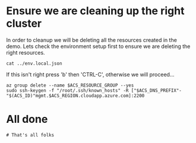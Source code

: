 # Ensure we are cleaning up the right cluster

In order to cleanup we will be deleting all the resources created in
the demo. Lets check the environment setup first to ensure we are
deleting the right resources.

```
cat ../env.local.json
```

If this isn't right press 'b' then 'CTRL-C', otherwise we will proceed...

```
az group delete --name $ACS_RESOURCE_GROUP --yes
sudo ssh-keygen -f "/root/.ssh/known_hosts" -R ["$ACS_DNS_PREFIX"-"$(ACS_ID)"mgmt.$ACS_REGION.cloudapp.azure.com]:2200
```

# All done

```
# That's all folks
```
